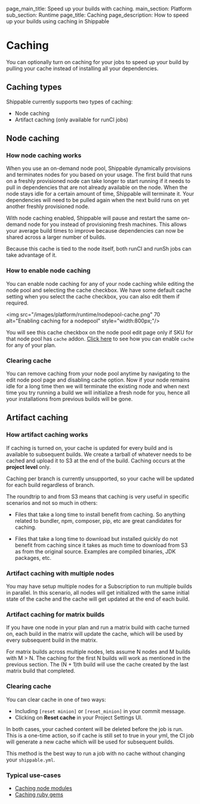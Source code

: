 page_main_title: Speed up your builds with caching.
main_section: Platform
sub_section: Runtime
page_title: Caching
page_description: How to speed up your builds using caching in Shippable

# Caching

You can optionally turn on caching for your jobs to speed up your build by pulling your cache instead of installing all your dependencies.

## Caching types
Shippable currently supports two types of caching:

* Node caching
* Artifact caching (only available for runCI jobs)

## Node caching

### How node caching works

When you use an on-demand node pool, Shippable dynamically provisions and terminates nodes for you based on your usage. The first build that runs on a freshly provisioned node can take longer to start running if it needs to pull in dependencies that are not already available on the node. When the node stays idle for a certain amount of time, Shippable will terminate it. Your dependencies will need to be pulled again when the next build runs on yet another freshly provisioned node.

With node caching enabled, Shippable will pause and restart the same on-demand node for you instead of provisioning fresh machines. This allows your average build times to improve because dependencies can now be shared across a larger number of builds.

Because this cache is tied to the node itself, both runCI and runSh jobs can take advantage of it.

### How to enable node caching

You can enable node caching for any of your node caching while editing the node pool and selecting the cache checkbox. We have some default cache setting when you select the cache checkbox, you can also edit them if required. 

<img src="/images/platform/runtime/nodepool-cache.png"
   70  alt="Enabling caching for a nodepool" style="width:800px;"/>

You will see this cache checkbox on the node pool edit page only if SKU for that node pool has `cache` addon. [Click here](/platform/management/subscription/billing/) to see how you can enable `cache` for any of your plan.

### Clearing cache
You can remove caching from your node pool anytime by navigating to the edit node pool page and disabling cache option. Now if your node remains idle for a long time then we will terminate the existing node and when next time you try running a build we will initialize a fresh node for you, hence all your installations from previous builds will be gone.


## Artifact caching

### How artifact caching works

If caching is turned on, your cache is updated for every build and is available to subsequent builds. We create a tarball of whatever needs to be cached and upload it to S3 at the end of the build. Caching occurs at the **project level** only.

Caching per branch is currently unsupported, so your cache will be updated for each build regardless of branch.

The roundtrip to and from S3 means that caching is very useful in specific scenarios and not so much in others:

* Files that take a long time to install benefit from caching. So anything related to bundler, npm, composer, pip, etc are great candidates for caching.

* Files that take a long time to download but installed quickly do not benefit from caching since it takes as much time to download from S3 as from the original source. Examples are compiled binaries, JDK packages, etc.

### Artifact caching with multiple nodes

You may have setup multiple nodes for a Subscription to run multiple builds in parallel. In this scenario, all nodes will get initialized with the same initial state of the cache and the cache will get updated at the end of each build.

### Artifact caching for matrix builds

If you have one node in your plan and run a matrix build with cache turned on, each build in the matrix will update the cache, which will be used by every subsequent build in the matrix.

For matrix builds across multiple nodes, lets assume N nodes and M builds with M > N. The caching for the first N builds will work as mentioned in the previous section. The (N + 1)th build will use the cache created by the last matrix build that completed.

### Clearing cache

You can clear cache in one of two ways:

*  Including ``[reset minion]`` or ``[reset_minion]`` in your commit message.
*  Clicking on **Reset cache** in your Project Settings UI.

In both cases, your cached content will be deleted before the job is run. This is a one-time action, so if cache is still set to true in your yml, the CI job will generate a new cache which will be used for subsequent builds.

This method is the best way to run a job with no cache without changing your `shippable.yml`.

### Typical use-cases

* [Caching node modules](/ci/caching/#1-caching-node-modules)
* [Caching ruby gems](/ci/caching/#2-caching-ruby-gems)

